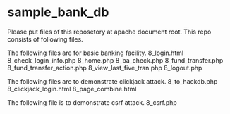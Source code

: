 # sample_bank_db
Please put files of this reposetory at apache document root.
This repo consists of following files.

The following files are for basic banking facility.
8_login.html
8_check_login_info.php
8_home.php
8_ba_check.php
8_fund_transfer.php
8_fund_transfer_action.php
8_view_last_five_tran.php
8_logout.php

The following files are to demonstrate clickjack attack.
8_to_hackdb.php
8_clickjack_login.html
8_page_combine.html

The following file is to demonstrate csrf attack.
8_csrf.php
